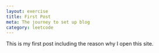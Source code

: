 ```yaml
---
layout: exercise
title: First Post
meta: The journey to set up blog
category: leetcode
---
```




This is my first post including the reason why I open this site.
